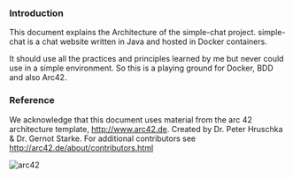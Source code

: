 ### Introduction
This document explains the Architecture of the simple-chat project. simple-chat is a chat website written in Java and hosted
in Docker containers.

It should use all the practices and principles learned by me but never could use in a simple environment. So this is a playing ground
for Docker, BDD and also Arc42.

### Reference
We acknowledge that this document uses material from the arc 42 architecture template, http://www.arc42.de. Created by Dr. Peter Hruschka & Dr. Gernot Starke. For additional contributors see http://arc42.de/about/contributors.html

![arc42](http://www.dokchess.de/_pics/54/_145x72_0_7561436986496046_0_0x0/arc42-logo.png)

